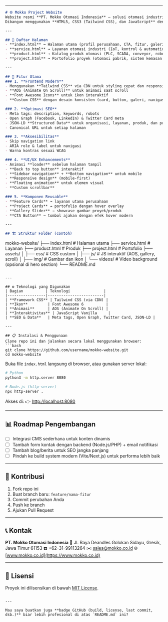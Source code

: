 

---

```md
# 🌐 Mokko Project Website
Website resmi **PT. Mokko Otomasi Indonesia** — solusi otomasi industri terdepan dengan fokus pada **PLC, SCADA, IoT, Conveyor, Robotika, dan Integrasi Sistem**.  
Dibangun menggunakan **HTML5, CSS3 (Tailwind CSS), dan JavaScript** dengan desain modern, animasi interaktif, serta optimasi SEO & aksesibilitas.

---

## 📌 Daftar Halaman
- **index.html** → Halaman utama (profil perusahaan, CTA, fitur, galeri, kontak)  
- **service.html** → Layanan otomasi industri (IoT, kontrol & automation, dukungan teknis 24/7, maintenance, dsb.)  
- **product.html** → Katalog produk otomasi (PLC, SCADA, conveyor, robot, solusi IoT)  
- **project.html** → Portofolio proyek (otomasi pabrik, sistem kemasan otomatis, dll.)  

---

## 🚀 Fitur Utama
### 1. **Frontend Modern**
- Menggunakan **Tailwind CSS** via CDN untuk styling cepat dan responsif  
- **AOS (Animate On Scroll)** untuk animasi saat scroll  
- **Font Awesome Icons** untuk ikon interaktif  
- **Custom CSS** dengan desain konsisten (card, button, galeri, navigasi, loader)

### 2. **Optimasi SEO**
- Meta tags: description, keywords, robots  
- Open Graph (Facebook, LinkedIn) & Twitter Card meta  
- JSON-LD **Structured Data** untuk organisasi, layanan, produk, dan proyek  
- Canonical URL untuk setiap halaman  

### 3. **Aksesibilitas**
- Skip navigation link  
- ARIA role & label untuk navigasi  
- Warna kontras sesuai WCAG  

### 4. **UI/UX Enhancements**
- Animasi **loader** sebelum halaman tampil  
- **Back to top button** interaktif  
- **Sidebar navigation** + **Bottom navigation** untuk mobile  
- **Responsive design** (mobile-first)  
- **Floating animation** untuk elemen visual  
- **Custom scrollbar**  

### 5. **Komponen Reusable**
- **Feature Cards** → layanan utama perusahaan  
- **Project Cards** → portofolio dengan hover overlay  
- **Gallery Slider** → showcase gambar proyek/produk  
- **CTA Button** → tombol ajakan dengan efek hover modern  

---

## 🏗️ Struktur Folder (contoh)
```

mokko-website/
├── index.html          # Halaman utama
├── service.html        # Layanan
├── product.html        # Produk
├── project.html        # Portofolio
├── assets/
│   ├── css/            # CSS custom
│   ├── js/             # JS interaktif (AOS, gallery, scroll)
│   ├── img/            # Gambar dan ikon
│   └── videos/         # Video background (opsional di hero section)
└── README.md

````

---

## ⚙️ Teknologi yang Digunakan
| Bagian          | Teknologi               |
|-----------------|-------------------------|
| **Framework CSS** | Tailwind CSS (via CDN) |
| **Ikon**         | Font Awesome 6          |
| **Animasi**      | AOS (Animate On Scroll) |
| **Interaktivitas** | JavaScript Vanilla     |
| **SEO & Data**   | Meta tags, Open Graph, Twitter Card, JSON-LD |

---

## 📋 Instalasi & Penggunaan
Clone repo ini dan jalankan secara lokal menggunakan browser:
```bash
git clone https://github.com/username/mokko-website.git
cd mokko-website
````

Buka file `index.html` langsung di browser, atau gunakan server lokal:

```bash
# Python
python3 -m http.server 8080

# Node.js (http-server)
npx http-server .
```

Akses di:
👉 [http://localhost:8080](http://localhost:8080)

---

## 📊 Roadmap Pengembangan

* [ ] Integrasi CMS sederhana untuk konten dinamis
* [ ] Tambah form kontak dengan backend (Node.js/PHP) + email notifikasi
* [ ] Tambah blog/berita untuk SEO jangka panjang
* [ ] Pindah ke build system modern (Vite/Next.js) untuk performa lebih baik

---

## 🤝 Kontribusi

1. Fork repo ini
2. Buat branch baru: `feature/nama-fitur`
3. Commit perubahan Anda
4. Push ke branch
5. Ajukan Pull Request

---

## 📞 Kontak

**PT. Mokko Otomasi Indonesia**
📍 Jl. Raya Deandles Golokan Sidayu, Gresik, Jawa Timur 61153
☎️ +62-31-99113264
✉️ [sales@mokko.co.id](mailto:sales@mokko.co.id)
🌐 [www.mokko.co.id](https://www.mokko.co.id)

---

## 📜 Lisensi

Proyek ini dilisensikan di bawah [MIT License](LICENSE).

```

---

Mau saya buatkan juga **badge GitHub (build, license, last commit, dsb.)** biar lebih profesional di atas `README.md` ini?
```
